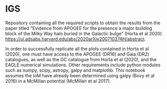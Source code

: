 # IGS

Repository containing all the required scripts to obtain the results from the paper titled "Evidence from APOGEE for the presence a major building block of the Milky Way halo buried in the Galactic bulge" (Horta et al 2020) https://ui.adsabs.harvard.edu/abs/2020arXiv200710374H/abstract.

In order to successfully replicate all the plots contained in Horta et al (2020), one must have access to the APOGEE (DR16) and Gaia (DR2) catalogues, as well as the GC catalogue from Horta et al (2020), and the EAGLE numerical simulations. Other requirements include python modules such as numpy, scipy, astropy, galpy and matplotlib. This notebook assumes the IoM have already been determined using galpy (Bovy et al 2016) in a McMillan potential (McMillan et al 2017). 
